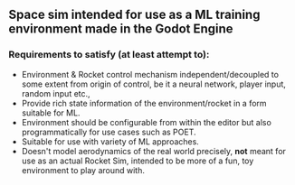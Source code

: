 ## Space sim intended for use as a ML training environment made in the Godot Engine

### Requirements to satisfy (at least attempt to):

- Environment & Rocket control mechanism independent/decoupled to some extent from origin of control, be it a neural network, player input, random input etc.,
- Provide rich state information of the environment/rocket in a form suitable for ML.
- Environment should be configurable from within the editor but also programmatically for use cases such as POET.
- Suitable for use with variety of ML approaches.
- Doesn't model aerodynamics of the real world precisely, **not** meant for use as an actual Rocket Sim, intended to be more of a fun, toy environment to play around with.

